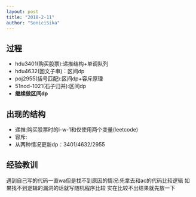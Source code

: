 ```yaml
---
layout: post
title: "2018-2-11"
author: "SoniciSika"
---
```

## **过程**
* hdu3401(购买股票):递推结构+单调队列
* hdu4632(回文子串)：区间dp
* poj2955(括号匹配):区间dp+容斥原理
* 51nod-1021(石子归并):区间dp
* **继续做区间dp**  
## **出现的结构**  
* 递推:购买股票时的i-w-1和仅使用两个变量(leetcode)
* 容斥:
* 从两种情况更新dp：3401/4632/2955
## **经验教训**
遇到自己写的代码一直wa但是找不到原因的情况:先拿去和ac的代码比较逻辑
如果找不到逻辑的漏洞的话就写随机程序比较
实在比较不出结果就先放一下

